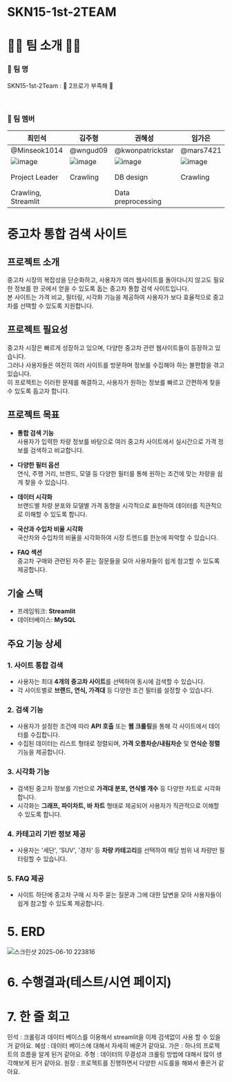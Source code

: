 # SKN15-1st-2TEAM

# 👋🏻 팀 소개 👋🏻
### 📌 팀 명
SKN15-1st-2Team : 🌟 2프로가 부족해 🌟

<br/>

### 📌 팀 멤버 
| 최민석 | 김주형 | 권혜성 | 임가은 | 오원장 
|--|--|--|--|--|
| @Minseok1014 | @wngud09 | @kwonpatrickstar | @mars7421 | @AQUAQUA5 |
| ![image](https://github.com/user-attachments/assets/a8da1221-f0d8-4aeb-9d28-bddd828a7029) | ![image](https://github.com/user-attachments/assets/c582e79c-946a-4a72-b852-34c66f9b10c4) | ![image](https://github.com/user-attachments/assets/11852ead-c96d-4ec0-9eed-6eb67d4e8681) | ![image](https://github.com/user-attachments/assets/2ea2d09a-1061-4f40-a47c-fa99bacf7b87) | ![image](https://github.com/user-attachments/assets/ca5cfc78-7aa7-427e-8114-3b4795f00441) |
| Project Leader     | Crawling | DB design         | Crawling | Crawling, Streamlit |
| Crawling, Streamlit|          | Data preprocessing|          |                     | 



# 중고차 통합 검색 사이트


## 프로젝트 소개
중고차 시장의 복잡성을 단순화하고, 사용자가 여러 웹사이트를 돌아다니지 않고도 필요한 정보를 한 곳에서 얻을 수 있도록 돕는 중고차 통합 검색 사이트입니다.  
본 사이트는 가격 비교, 필터링, 시각화 기능을 제공하여 사용자가 보다 효율적으로 중고차를 선택할 수 있도록 지원합니다.

## 프로젝트 필요성
중고차 시장은 빠르게 성장하고 있으며, 다양한 중고차 관련 웹사이트들이 등장하고 있습니다.  
그러나 사용자들은 여전히 여러 사이트를 방문하며 정보를 수집해야 하는 불편함을 겪고 있습니다.  
이 프로젝트는 이러한 문제를 해결하고, 사용자가 원하는 정보를 빠르고 간편하게 찾을 수 있도록 돕고자 합니다.

## 프로젝트 목표
- **통합 검색 기능**  
  사용자가 입력한 차량 정보를 바탕으로 여러 중고차 사이트에서 실시간으로 가격 정보를 검색하고 비교합니다.

- **다양한 필터 옵션**  
  연식, 주행 거리, 브랜드, 모델 등 다양한 필터를 통해 원하는 조건에 맞는 차량을 쉽게 찾을 수 있습니다.

- **데이터 시각화**  
  브랜드별 차량 분포와 모델별 가격 동향을 시각적으로 표현하여 데이터를 직관적으로 이해할 수 있도록 합니다.

- **국산과 수입차 비율 시각화**  
  국산차와 수입차의 비율을 시각화하여 시장 트렌드를 한눈에 파악할 수 있습니다.

- **FAQ 섹션**  
  중고차 구매와 관련된 자주 묻는 질문들을 모아 사용자들이 쉽게 참고할 수 있도록 제공합니다.

## 기술 스택
- 프레임워크: **Streamlit**
- 데이터베이스: **MySQL**

## 주요 기능 상세

### 1. 사이트 통합 검색
- 사용자는 최대 **4개의 중고차 사이트**를 선택하여 동시에 검색할 수 있습니다.
- 각 사이트별로 **브랜드, 연식, 가격대** 등 다양한 조건 필터를 설정할 수 있습니다.

### 2. 검색 기능
- 사용자가 설정한 조건에 따라 **API 호출** 또는 **웹 크롤링**을 통해 각 사이트에서 데이터를 수집합니다.
- 수집된 데이터는 리스트 형태로 정렬되며, **가격 오름차순/내림차순** 및 **연식순 정렬** 기능을 제공합니다.

### 3. 시각화 기능
- 검색된 중고차 정보를 기반으로 **가격대 분포, 연식별 개수** 등 다양한 차트로 시각화합니다.
- 시각화는 **그래프, 파이차트, 바 차트** 형태로 제공되어 사용자가 직관적으로 이해할 수 있도록 합니다.

### 4. 카테고리 기반 정보 제공
- 사용자는 '세단', 'SUV', '경차' 등 **차량 카테고리**를 선택하여 해당 범위 내 차량만 필터링할 수 있습니다.

### 5. FAQ 제공
- 사이트 하단에 중고차 구매 시 자주 묻는 질문과 그에 대한 답변을 모아 사용자들이 쉽게 참고할 수 있도록 제공합니다.


# 5. ERD
![스크린샷 2025-06-10 223816](https://github.com/user-attachments/assets/f522b79d-bd13-4468-8054-a0c5c536266b)

 
# 6. 수행결과(테스트/시연 페이지)

 

# 7. 한 줄 회고
민석 : 크롤링과 데이터 베이스를 이용해서 streamlit을 이제 검색없이 사용 할 수 있을거 같아요.
혜성 : 데이터 베이스에 대해서 자세히 배운거 같아요. 
가은 : 하나의 프로젝트의 흐름을 알게 된거 같아요.
주형 : 데이터의 무결성과 크롤링 방법에 대해서 많이 생각해보게 된거 같아요.
원장 : 프로젝트를 진행하면서 다양한 시도를을 해봐서 좋은거 같아요.


